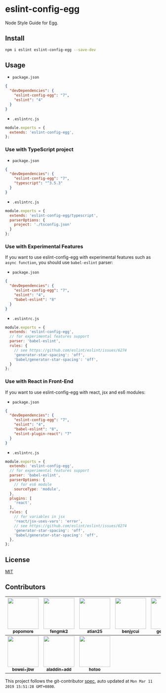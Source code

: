 # eslint-config-egg

Node Style Guide for Egg.

## Install

```bash
npm i eslint eslint-config-egg --save-dev
```

## Usage

- `package.json`

```json
{
  "devDependencies": {
    "eslint-config-egg": "7",
    "eslint": "4"
  }
}
```

- `.eslintrc.js`

```js
module.exports = {
  extends: 'eslint-config-egg',
};
```

### Use with TypeScript project

- `package.json`

```json
{
  "devDependencies": {
    "eslint-config-egg": "7",
    "typescript": "^3.5.3"
  }
}
```

- `.eslintrc.js`

```js
module.exports = {
  extends: 'eslint-config-egg/typescript',
  parserOptions: {
    project: './tsconfig.json'
  }
};
```

### Use with Experimental Features

If you want to use eslint-config-egg with experimental features such as `async function`, you should use `babel-eslint` parser:

- `package.json`

```json
{
  "devDependencies": {
    "eslint-config-egg": "7",
    "eslint": "4",
    "babel-eslint": "8"
  }
}
```

- `.eslintrc.js`

```js
module.exports = {
  extends: 'eslint-config-egg',
  // for experimental features support
  parser: 'babel-eslint',
  rules: {
    // see https://github.com/eslint/eslint/issues/6274
    'generator-star-spacing': 'off',
    'babel/generator-star-spacing': 'off',
  }
};
```

### Use with React in Front-End

If you want to use eslint-config-egg with react, jsx and es6 modules:

- `package.json`

```json
{
  "devDependencies": {
    "eslint-config-egg": "7",
    "eslint": "4",
    "babel-eslint": "8",
    "eslint-plugin-react": "7"
  }
}
```

- `.eslintrc.js`

```js
module.exports = {
  extends: 'eslint-config-egg',
  // for experimental features support
  parser: 'babel-eslint',
  parserOptions: {
    // for es6 module
    sourceType: 'module',
  },
  plugins: [
    'react',
  ],
  rules: {
    // for variables in jsx
    'react/jsx-uses-vars': 'error',
    // see https://github.com/eslint/eslint/issues/6274
    'generator-star-spacing': 'off',
    'babel/generator-star-spacing': 'off',
  },
};
```

## License

[MIT](LICENSE)

<!-- GITCONTRIBUTOR_START -->

## Contributors

|[<img src="https://avatars1.githubusercontent.com/u/360661?v=4" width="100px;"/><br/><sub><b>popomore</b></sub>](https://github.com/popomore)<br/>|[<img src="https://avatars0.githubusercontent.com/u/156269?v=4" width="100px;"/><br/><sub><b>fengmk2</b></sub>](https://github.com/fengmk2)<br/>|[<img src="https://avatars2.githubusercontent.com/u/227713?v=4" width="100px;"/><br/><sub><b>atian25</b></sub>](https://github.com/atian25)<br/>|[<img src="https://avatars0.githubusercontent.com/u/3580607?v=4" width="100px;"/><br/><sub><b>benjycui</b></sub>](https://github.com/benjycui)<br/>|[<img src="https://avatars0.githubusercontent.com/u/3274850?v=4" width="100px;"/><br/><sub><b>geekdada</b></sub>](https://github.com/geekdada)<br/>|[<img src="https://avatars3.githubusercontent.com/u/985607?v=4" width="100px;"/><br/><sub><b>dead-horse</b></sub>](https://github.com/dead-horse)<br/>|
| :---: | :---: | :---: | :---: | :---: | :---: |
[<img src="https://avatars1.githubusercontent.com/u/10082151?v=4" width="100px;"/><br/><sub><b>bowei-jbw</b></sub>](https://github.com/bowei-jbw)<br/>|[<img src="https://avatars2.githubusercontent.com/u/13050025?v=4" width="100px;"/><br/><sub><b>aladdin-add</b></sub>](https://github.com/aladdin-add)<br/>|[<img src="https://avatars1.githubusercontent.com/u/143572?v=4" width="100px;"/><br/><sub><b>hotoo</b></sub>](https://github.com/hotoo)<br/>

This project follows the git-contributor [spec](https://github.com/xudafeng/git-contributor), auto updated at `Mon Mar 11 2019 15:51:28 GMT+0800`.

<!-- GITCONTRIBUTOR_END -->

